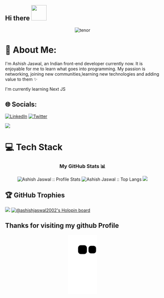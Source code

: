  ## Hi there  <img src="https://media.giphy.com/media/hvRJCLFzcasrR4ia7z/giphy.gif" height = "50px" width="50px"></h1>


<div align="center" >
  

 ![tenor](https://user-images.githubusercontent.com/94538837/192638787-46dfed95-a22d-4b2a-a700-d8423be2c233.gif)
  
   
  
  </div>
 
# 💫 About Me:
I'm Ashish Jaswal, an Indian front-end developer currently now. It is enjoyable for me to learn what goes into programming. My passion is networking, joining new communities,learning new technologies  and adding value to them ✨

I'm currently learning Next JS




## 🌐 Socials:
[![LinkedIn](https://img.shields.io/badge/LinkedIn-%230077B5.svg?logo=linkedin&logoColor=white)](https://linkedin.com/in/AshishJaswal) 
[![Twitter](https://img.shields.io/badge/Twitter-%231DA1F2.svg?logo=Twitter&logoColor=white)](https://twitter.com/@AshWizard1) 

[![](https://visitcount.itsvg.in/api?id=ashishjaswal2002&icon=5&color=1)](https://visitcount.itsvg.in)

# 💻 Tech Stack



<h3 align="center">My GitHub Stats 📊 </h3>
<p align="center">
  <img height="180em" src="https://github-readme-stats.vercel.app/api?username=ashishjaswal2002&theme=tokyonight&show_icons=true&hide_border=true&count_private=true" alt="Ashish Jaswal :: Profile Stats" />
  <img height="180em" src="https://github-readme-stats.vercel.app/api/top-langs/?username=ashishjaswal2002&langs_count=8&theme=tokyonight&layout=compact&hide_border=true" alt="Ashish Jaswal :: Top Langs" />
<img src="https://github-readme-streak-stats.herokuapp.com?user=ashishjaswal2002&theme=tokyonight" width="700">
</p>

## 🏆 GitHub Trophies

![](https://github-profile-trophy.vercel.app/?username=ashishjaswal2002&theme=juicyfresh&no-frame=false&no-bg=false&margin-w=4 )
[![@ashishjaswal2002's Holopin board](https://holopin.me/ashishjaswal2002)](https://holopin.io/@ashishjaswal2002)


## Thanks for visiting my github Profile

<p align="center">
  <img src="https://github.com/ashishjaswal2002/ashishjaswal2002/blob/output/github-contribution-grid-snake.svg" alt="snake"></center>
  
</p>


